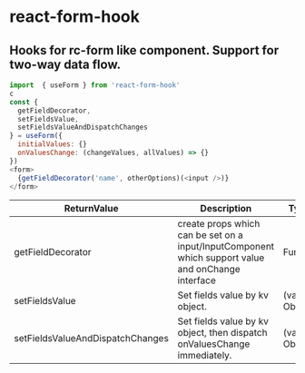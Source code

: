# react-form-hook

## Hooks for rc-form like component. Support for two-way data flow.

```js
import  { useForm } from 'react-form-hook'
c
const {
  getFieldDecorator,
  setFieldsValue,
  setFieldsValueAndDispatchChanges
} = useForm({
  initialValues: {}
  onValuesChange: (changeValues, allValues) => {}
})
<form>
  {getFieldDecorator('name', otherOptions)(<input />)}
</form>
```
| ReturnValue    | Description                              | Type       | Default |
|-----------|------------------------------------------|------------|---------|
| getFieldDecorator | create props which can be set on a input/InputComponent which support value and onChange interface | Func | (name:String, option: Object) => (React.Node) => React.Node |
| setFieldsValue | Set fields value by kv object. | (value): Object | (value) => ({ value }) |
| setFieldsValueAndDispatchChanges | Set fields value by kv object, then dispatch onValuesChange immediately. | (value): Object | (value) => ({ value }) |

